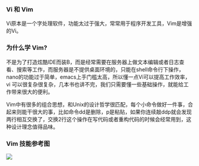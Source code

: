 ### Vi 和 Vim

Vi原本是一个字处理软件，功能太过于强大，常常用于程序开发工具，Vim是增强的Vi。

### 为什么学 Vim?

不是为了打造炫酷IDE而装B，而是经常需要在服务器上做文本编辑或者日志查看、搜索等工作，而服务器是不提供桌面环境的，只能在shell命令行下操作，nano的功能过于简单，emacs上手门槛太高，所以懂一点Vi可以提高工作效率，vi 可以很复杂很复杂，几本书也讲不完，我们只需要懂一些基础操作，就能给工作带来很大的便利。

Vim中有很多的组合思想，和Unix的设计哲学很匹配，每个小命令做好一件事，合起来则能干很大的事，比如命令dd是删除，p是粘贴，如果你连续敲ddp就会发现两行相互交换了，交换2行这个操作在写代码或者重构代码的时候会经常用到，这种设计理念值得品味。

### Vim 技能参考图

![](http://processon.com/chart_image/5fc5f8c207912932989c0315.png)
